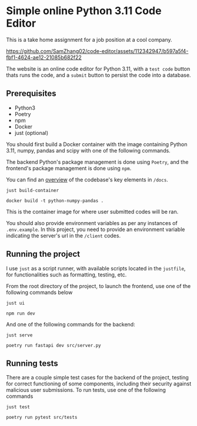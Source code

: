 # Simple online Python 3.11 Code Editor

This is a take home assignment for a job position at a cool company.

https://github.com/SamZhang02/code-editor/assets/112342947/b597a5f4-fbf1-4624-ae12-21085b682f22

The website is an online code editor for Python 3.11, with a `test code` button
thats runs the code, and a `submit` button to persist the code into a database.

## Prerequisites

- Python3
- Poetry
- npm
- Docker
- just (optional)

You should first build a Docker container with the image containing Python 3.11,
numpy, pandas and scipy with one of the following commands.

The backend Python's package management is done using `Poetry`, and the
frontend's package management is done using `npm`.

You can find an
[overview](https://github.com/SamZhang02/code-editor/blob/main/docs/OVERVIEW.md)
of the codebase's key elements in `/docs`.

```shell
just build-container
```

```shell
docker build -t python-numpy-pandas .
```

This is the container image for where user submitted codes will be ran.

You should also provide environment variables as per any instances of `.env.example`. In this project, you need to provide an environment variable indicating the server's url in the `/client` codes. 

## Running the project

I use `just` as a script runner, with available scripts located in the
`justfile`, for functionalities such as formatting, testing, etc.

From the root directory of the project, to launch the frontend, use one of the
following commands below

```shell
just ui
```

```shell
npm run dev
```

And one of the following commands for the backend:

```shell
just serve
```

```shell
poetry run fastapi dev src/server.py
```

## Running tests

There are a couple simple test cases for the backend of the project, testing for
correct functioning of some components, including their security against
malicious user submissions. To run tests, use one of the following commands

```shell
just test
```

```shell
poetry run pytest src/tests
```
